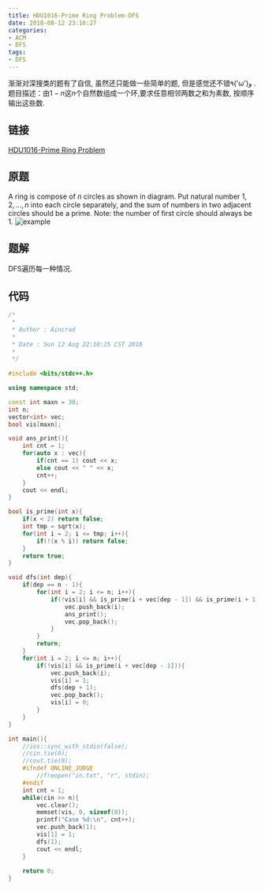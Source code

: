 ```yaml
---
title: HDU1016-Prime Ring Problem-DFS
date: 2018-08-12 23:16:27
categories:
- ACM
- DFS
tags:
- DFS
---
```

渐渐对深搜类的题有了自信, 虽然还只能做一些简单的题, 但是感觉还不错٩('ω')و .
题目描述：由$1-n$这$n$个自然数组成一个环,要求任意相邻两数之和为素数, 按顺序输出这些数.
<!-- more -->
## 链接
[HDU1016-Prime Ring Problem](http://acm.hdu.edu.cn/showproblem.php?pid=1016)
## 原题
A ring is compose of $n$ circles as shown in diagram. Put natural number $1, 2,...,n$ into each circle separately, and the sum of numbers in two adjacent circles should be a prime.
Note: the number of first circle should always be 1.
![example](/dfs.png)
## 题解
DFS遍历每一种情况.
## 代码
```C++
/*
 *
 * Author : Aincrad
 *
 * Date : Sun 12 Aug 22:10:25 CST 2018
 *
 */
 
#include <bits/stdc++.h>

using namespace std;

const int maxn = 30;
int n;
vector<int> vec;
bool vis[maxn];

void ans_print(){
    int cnt = 1;
    for(auto x : vec){
        if(cnt == 1) cout << x;
        else cout << " " << x;
        cnt++;
    }
    cout << endl;
}

bool is_prime(int x){
    if(x < 2) return false;
    int tmp = sqrt(x);
    for(int i = 2; i <= tmp; i++){
        if(!(x % i)) return false;
    }
    return true;
}

void dfs(int dep){
    if(dep == n - 1){
        for(int i = 2; i <= n; i++){
            if(!vis[i] && is_prime(i + vec[dep - 1]) && is_prime(i + 1)){
                vec.push_back(i);
                ans_print();
                vec.pop_back();
            }
        }
        return;
    }
    for(int i = 2; i <= n; i++){
        if(!vis[i] && is_prime(i + vec[dep - 1])){
            vec.push_back(i);
            vis[i] = 1;
            dfs(dep + 1);
            vec.pop_back();
            vis[i] = 0;
        }
    }
}

int main(){
    //ios::sync_with_stdio(false);
    //cin.tie(0);
    //cout.tie(0);
    #ifndef ONLINE_JUDGE
        //freopen("in.txt", "r", stdin);
    #endif
    int cnt = 1;
    while(cin >> n){
        vec.clear();
        memset(vis, 0, sizeof(0));
        printf("Case %d:\n", cnt++);
        vec.push_back(1);
        vis[1] = 1;
        dfs(1);
        cout << endl;
    }
    
    return 0;
}
```
